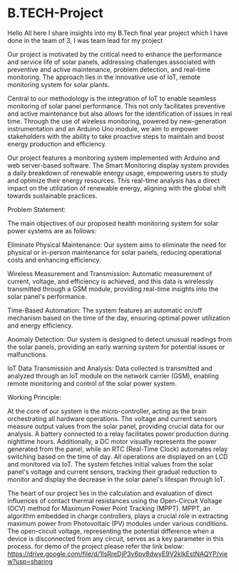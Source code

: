 # B.TECH-Project
Hello All here I share insights into my B.Tech final year project which I have done in the team of 3, I was team lead for my project

Our project is motivated by the critical need to enhance the performance and service life of solar panels, addressing challenges associated with preventive and active maintenance, problem detection, and real-time monitoring. The approach lies in the innovative use of IoT, remote monitoring system for solar plants.

Central to our methodology is the integration of IoT to enable seamless monitoring of solar panel performance. This not only facilitates preventive and active maintenance but also allows for the identification of issues in real time. Through the use of wireless monitoring, powered by new-generation instrumentation and an Arduino Uno module, we aim to empower stakeholders with the ability to take proactive steps to maintain and boost energy production and efficiency.

Our project features a monitoring system implemented with Arduino and web server-based software. The Smart Monitoring display system provides a daily breakdown of renewable energy usage, empowering users to study and optimize their energy resources. This real-time analysis has a direct impact on the utilization of renewable energy, aligning with the global shift towards sustainable practices.

Problem Statement:

The main objectives of our proposed health monitoring system for solar power systems are as follows:

Eliminate Physical Maintenance: Our system aims to eliminate the need for physical or in-person maintenance for solar panels, reducing operational costs and enhancing efficiency.

Wireless Measurement and Transmission: Automatic measurement of current, voltage, and efficiency is achieved, and this data is wirelessly transmitted through a GSM module, providing real-time insights into the solar panel's performance.

Time-Based Automation: The system features an automatic on/off mechanism based on the time of the day, ensuring optimal power utilization and energy efficiency.

Anomaly Detection: Our system is designed to detect unusual readings from the solar panels, providing an early warning system for potential issues or malfunctions.

IoT Data Transmission and Analysis: Data collected is transmitted and analyzed through an IoT module on the network carrier (GSM), enabling remote monitoring and control of the solar power system.

Working Principle:

At the core of our system is the micro-controller, acting as the brain orchestrating all hardware operations. The voltage and current sensors measure output values from the solar panel, providing crucial data for our analysis. A battery connected to a relay facilitates power production during nighttime hours. Additionally, a DC motor visually represents the power generated from the panel, while an RTC (Real-Time Clock) automates relay switching based on the time of day. All operations are displayed on an LCD and monitored via IoT. The system fetches initial values from the solar panel's voltage and current sensors, tracking their gradual reduction to monitor and display the decrease in the solar panel's lifespan through IoT.

The heart of our project lies in the calculation and evaluation of direct influences of contact thermal resistances using the Open-Circuit Voltage (OCV) method for Maximum Power Point Tracking (MPPT). MPPT, an algorithm embedded in charge controllers, plays a crucial role in extracting maximum power from Photovoltaic (PV) modules under various conditions. The open-circuit voltage, representing the potential difference when a device is disconnected from any circuit, serves as a key parameter in this process.
for demo of the project please refer the link below:
https://drive.google.com/file/d/1IsRreDjP3v6pv8dwyE9V2klkEstNAQYP/view?usp=sharing
